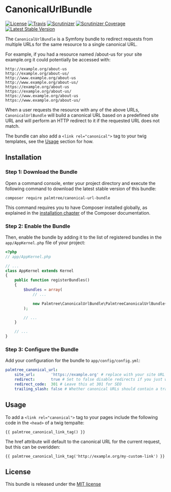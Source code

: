 # CanonicalUrlBundle

[![License](http://img.shields.io/packagist/l/palmtree/canonical-url-bundle.svg)](LICENSE)
[![Travis](https://img.shields.io/travis/palmtreephp/canonical-url-bundle.svg)]()
[![Scrutinizer](https://img.shields.io/scrutinizer/g/palmtreephp/canonical-url-bundle.svg)]()
[![Scrutinizer Coverage](https://img.shields.io/scrutinizer/coverage/g/palmtreephp/canonical-url-bundle.svg)]()
[![Latest Stable Version](https://img.shields.io/badge/release-beta-yellow.svg)](https://packagist.org/packages/palmtree/canonical-url-bundle)

The `CanonicalUrlBundle` is a Symfony bundle to redirect requests from multiple URLs for the same resource to a single canonical URL.

For example, if you had a resource named /about-us for your site example.org it could potentially be accessed with:

```
http://example.org/about-us
http://example.org/about-us/
http://www.example.org/about-us
http://www.example.org/about-us/
https://example.org/about-us
https://example.org/about-us/
https://www.example.org/about-us
https://www.example.org/about-us/
```

When a user requests the resource with any of the above URLs, `CanonicalUrlBundle` will build a canonical URL based on a predefined site URL and will
perform an HTTP redirect to it if the requested URL does not match.

The bundle can also add a `<link rel="canonical">` tag to your twig templates, see the [Usage](#usage) section for how.

## Installation

### Step 1: Download the Bundle

Open a command console, enter your project directory and execute the
following command to download the latest stable version of this bundle:

```console
composer require palmtree/canonical-url-bundle
```

This command requires you to have Composer installed globally, as explained
in the [installation chapter](https://getcomposer.org/doc/00-intro.md)
of the Composer documentation.

### Step 2: Enable the Bundle

Then, enable the bundle by adding it to the list of registered bundles
in the `app/AppKernel.php` file of your project:

```php
<?php
// app/AppKernel.php

// ...
class AppKernel extends Kernel
{
    public function registerBundles()
    {
        $bundles = array(
            // ...

            new Palmtree\CanonicalUrlBundle\PalmtreeCanonicalUrlBundle(),
        );

        // ...
    }

    // ...
}
```

### Step 3: Configure the Bundle

Add your configuration for the bundle to `app/config/config.yml`:

```yaml
palmtree_canonical_url:
    site_url:       'https://example.org' # replace with your site URL (without trailing slash)
    redirect:       true # Set to false disable redirects if you just want to use the canonical link tag
    redirect_code:  301 # Leave this at 301 for SEO
    trailing_slash: false # Whether canonical URLs should contain a trailing slash
```

## Usage

To add a `<link rel="canonical">` tag to your pages include the following code in the `<head>` of a twig tempalte:

```twig
{{ palmtree_canonical_link_tag() }}
```

The href attribute will default to the canonical URL for the current request, but this can be overidden:

```twig
{{ palmtree_canonical_link_tag('http://example.org/my-custom-link') }}
```

## License

This bundle is released under the [MIT license](LICENSE)
